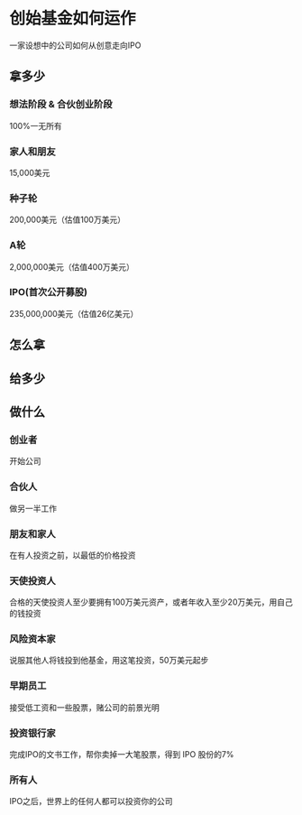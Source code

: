 # 创始基金如何运作

一家设想中的公司如何从创意走向IPO

## 拿多少

### 想法阶段 & 合伙创业阶段

100%一无所有
 
### 家人和朋友

15,000美元 

### 种子轮

200,000美元（估值100万美元）

### A轮

2,000,000美元（估值400万美元）


### IPO(首次公开募股)

235,000,000美元（估值26亿美元）


## 怎么拿

## 给多少

## 做什么

### 创业者

开始公司

### 合伙人

做另一半工作

### 朋友和家人

在有人投资之前，以最低的价格投资

### 天使投资人

合格的天使投资人至少要拥有100万美元资产，或者年收入至少20万美元，用自己的钱投资

### 风险资本家

说服其他人将钱投到他基金，用这笔投资，50万美元起步

### 早期员工

接受低工资和一些股票，赌公司的前景光明

### 投资银行家

完成IPO的文书工作，帮你卖掉一大笔股票，得到 IPO 股份的7%

### 所有人

IPO之后，世界上的任何人都可以投资你的公司

